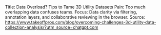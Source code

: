 Title: Data Overload? Tips to Tame 3D Utility Datasets
Pain: Too much overlapping data confuses teams.
Focus: Data clarity via filtering, annotation layers, and collaborative reviewing in the browser.
Source: https://www.takeoffpros.com/blog/overcoming-challenges-3d-utility-data-collection-analysis/?utm_source=chatgpt.com
